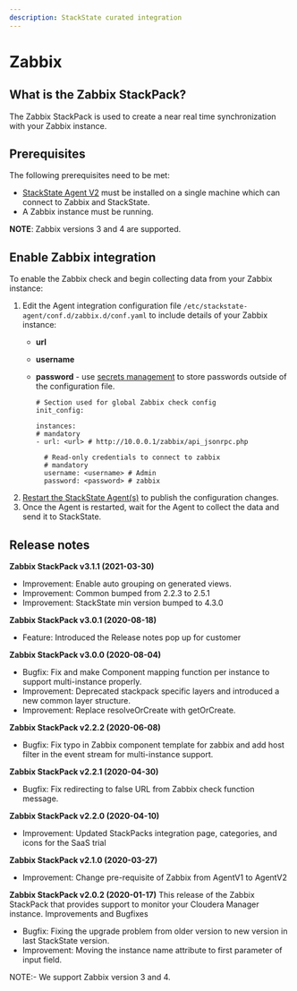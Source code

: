 ```yaml
---
description: StackState curated integration
---
```


# Zabbix

## What is the Zabbix StackPack?

The Zabbix StackPack is used to create a near real time synchronization with your Zabbix instance.

## Prerequisites

The following prerequisites need to be met:

* [StackState Agent V2](/setup/agent/about-stackstate-agent.md) must be installed on a single machine which can connect to Zabbix and StackState.
* A Zabbix instance must be running.

**NOTE**: Zabbix versions 3 and 4 are supported.

## Enable Zabbix integration

To enable the Zabbix check and begin collecting data from your Zabbix instance:

1. Edit the Agent integration configuration file `/etc/stackstate-agent/conf.d/zabbix.d/conf.yaml` to include details of your Zabbix instance:
   * **url**
   * **username** 
   * **password** - use [secrets management](../../configure/security/secrets_management.md) to store passwords outside of the configuration file.

     ```text
     # Section used for global Zabbix check config
     init_config:

     instances:
     # mandatory
     - url: <url> # http://10.0.0.1/zabbix/api_jsonrpc.php

       # Read-only credentials to connect to zabbix
       # mandatory
       username: <username> # Admin
       password: <password> # zabbix
     ```
2. [Restart the StackState Agent\(s\)](/setup/agent/about-stackstate-agent.md#deploy-and-run-stackstate-agent-v2) to publish the configuration changes.
3. Once the Agent is restarted, wait for the Agent to collect the data and send it to StackState.

## Release notes

**Zabbix StackPack v3.1.1 \(2021-03-30\)**

* Improvement: Enable auto grouping on generated views.
* Improvement: Common bumped from 2.2.3 to 2.5.1
* Improvement: StackState min version bumped to 4.3.0

**Zabbix StackPack v3.0.1 \(2020-08-18\)**

* Feature: Introduced the Release notes pop up for customer

**Zabbix StackPack v3.0.0 \(2020-08-04\)**

* Bugfix: Fix and make Component mapping function per instance to support multi-instance properly.
* Improvement: Deprecated stackpack specific layers and introduced a new common layer structure.
* Improvement: Replace resolveOrCreate with getOrCreate.

**Zabbix StackPack v2.2.2 \(2020-06-08\)**

* Bugfix: Fix typo in Zabbix component template for zabbix and add host filter in the event stream for multi-instance support.

**Zabbix StackPack v2.2.1 \(2020-04-30\)**

* Bugfix: Fix redirecting to false URL from Zabbix check function message.

**Zabbix StackPack v2.2.0 \(2020-04-10\)**

* Improvement: Updated StackPacks integration page, categories, and icons for the SaaS trial

**Zabbix StackPack v2.1.0 \(2020-03-27\)**

* Improvement: Change pre-requisite of Zabbix from AgentV1 to AgentV2

**Zabbix StackPack v2.0.2 \(2020-01-17\)** This release of the Zabbix StackPack that provides support to monitor your Cloudera Manager instance. Improvements and Bugfixes

* Bugfix: Fixing the upgrade problem from older version to new version in last StackState version.
* Improvement: Moving the instance name attribute to first parameter of input field.

NOTE:- We support Zabbix version 3 and 4.

